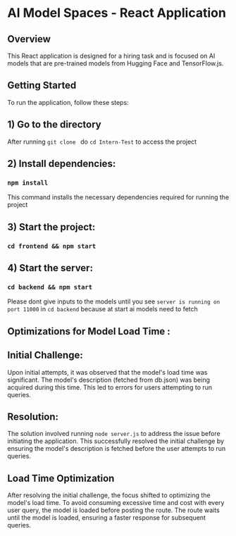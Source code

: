 # AI Model Spaces - React Application

## Overview

This React application is designed for a hiring task and is focused on AI models that are pre-trained models from Hugging Face and TensorFlow.js.

## Getting Started
To run the application, follow these steps:
## 1) Go to the directory 
  After running `git clone ` do `cd Intern-Test` to access the project
## 2) Install dependencies:
### `npm install`
This command installs the necessary dependencies required for running the project <br />
## 3) Start the project:
### `cd frontend && npm start`
## 4) Start the server:
### `cd backend && npm start`

Please dont give inputs to the models until you see `server is running on port 11000` in `cd backend` because at start ai models need to fetch
## Optimizations for Model Load Time :
## Initial Challenge:
Upon initial attempts, it was observed that the model's load time was significant. The model's description (fetched from db.json) was being acquired during this time. This led to errors for users attempting to run queries.

## Resolution:
The solution involved running `node server.js` to address the issue before initiating the application. This successfully resolved the initial challenge by ensuring the model's description is fetched before the user attempts to run queries.

## Load Time Optimization
After resolving the initial challenge, the focus shifted to optimizing the model's load time. To avoid consuming excessive time and cost with every user query, the model is loaded before posting the route. The route waits until the model is loaded, ensuring a faster response for subsequent queries.

